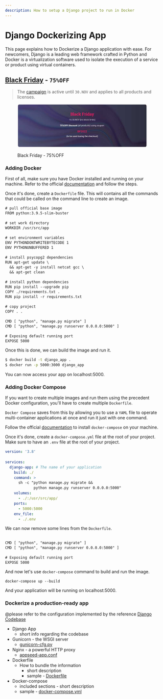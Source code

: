 ```yaml
---
description: How to setup a Django project to run in Docker
---
```


# Django Dockerizing App

This page explains how to Dockerize a Django application with ease. For newcomers, Django is a leading web framework crafted in Python and Docker is a virtualization software used to isolate the execution of a  service or product using virtual containers.&#x20;


## [Black Friday](https://appseed.us/discounts/) - `75%OFF`

> The [campaign](https://appseed.us/discounts/)  is active until `30.NOV` and applies to all products and licenses.

<figure><img src=".gitbook/assets/bf2022-banner-800px.jpg" alt="Discounts - 75% OFF (Black Friday Offer)"><figcaption><p>Black Friday - 75%OFF </p></figcaption></figure>


### Adding Docker

First of all, make sure you have Docker installed and running on your machine. Refer to the official [documentation](https://docs.docker.com/engine/install/) and follow the steps.

Once it's done, create a `Dockerfile` file. This will contains all the commands that could be called on the command line to create an image.

```
# pull official base image
FROM python:3.9.5-slim-buster

# set work directory
WORKDIR /usr/src/app

# set environment variables
ENV PYTHONDONTWRITEBYTECODE 1
ENV PYTHONUNBUFFERED 1

# install psycopg2 dependencies
RUN apt-get update \
  && apt-get -y install netcat gcc \
  && apt-get clean

# install python dependencies
RUN pip install --upgrade pip
COPY ./requirements.txt .
RUN pip install -r requirements.txt

# copy project
COPY . .

CMD [ "python", "manage.py migrate" ]
CMD [ "python", "manage.py runserver 0.0.0.0:5000" ]

# Exposing default running port
EXPOSE 5000
```

Once this is done, we can build the image and run it.&#x20;

```bash
$ docker build -t django_app .
$ docker run -p 5000:3000 django_app
```

You can now access your app on localhost:5000.

### Adding Docker Compose

If you want to create multiple images and run them using the precedent Docker configuration, you'll have to create multiple `Dockerfile`.&#x20;

`Docker Compose` saves from this by allowing you to use a `YAML` file to operate multi-container applications at once and run it just with one command.&#x20;

Follow the official [documentation](https://docs.docker.com/compose/install/) to install `docker-compose` on your machine.

Once it's done, create a `docker-compose.yml` file at the root of your project. Make sure to have an `.env` file at the root of your project.&#x20;

```yaml
version: '3.8'

services:
  django-app: # The name of your application
    build: ./
    command: >
      sh -c "python manage.py migrate &&
             python manage.py runserver 0.0.0.0:5000"
    volumes:
      - ./:/usr/src/app/
    ports:
      - 5000:5000
    env_file:
      - ./.env
```

We can now remove some lines from the `Dockerfile`.

```

CMD [ "python", "manage.py migrate" ]
CMD [ "python", "manage.py runserver 0.0.0.0:5000" ]

# Exposing default running port
EXPOSE 5000
```

And now let's use `docker-compose` command to build and run the image.

```
docker-compose up --build
```

And your application will be running on localhost:5000.

### Dockerize a production-ready app

@please refer to the configuration implemented by the reference [Django Codebase](https://github.com/app-generator/boilerplate-code-django-dashboard)

* Django App
  * short info regarding the codebase
* Gunicorn - the WSGI server
  * &#x20;[gunicorn-cfg.py](https://github.com/app-generator/boilerplate-code-django-dashboard/blob/master/gunicorn-cfg.py)
* Nginx - a powerful HTTP proxy&#x20;
  * &#x20;[appseed-app.conf](https://github.com/app-generator/boilerplate-code-django-dashboard/blob/master/nginx/appseed-app.conf)
* Dockerfile
  * How to bundle the information&#x20;
    * short description
    * sample -  [Dockerfile](https://github.com/app-generator/boilerplate-code-django-dashboard/blob/master/Dockerfile)
* Docker-compose
  * included sections - short description
  * sample -  [docker-compose.yml](https://github.com/app-generator/boilerplate-code-django-dashboard/blob/master/docker-compose.yml)

